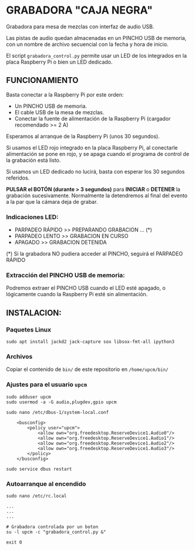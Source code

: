 # GRABADORA "CAJA NEGRA"

Grabadora para mesa de mezclas con interfaz de audio USB.

Las pistas de audio quedan almacenadas en un PINCHO USB de memoria, con un nombre de archivo secuencial con la fecha y hora de inicio.

El script `grabadora_control.py` permite usar un LED de los integrados en la placa Raspberry Pi o bien un LED dedicado.

## FUNCIONAMIENTO

Basta conectar a la Raspberry Pi por este orden:

- Un PINCHO USB de memoria.
- El cable USB de la mesa de mezclas.
- Conectar la fuente de alimentación de la Raspberry Pi (cargador recomendado >= 2 A)

Esperamos al arranque de la Raspberry Pi (unos 30 segundos).

Si usamos el LED rojo integrado en la placa Raspberry Pi, al conectarle alimentación se pone en rojo, y se apaga cuando el programa de control de la grabación está listo.

Si usamos un LED dedicado no lucirá, basta con esperar los 30 segundos referidos.

**PULSAR el BOTÓN (durante > 3 segundos)** para **INICIAR** o **DETENER** la grabación sucesivamente. Normalmente la detendremos al final del evento a la par que la cámara deja de grabar.

### Indicaciones LED:

- PARPADEO RÁPIDO >> PREPARANDO GRABACION ... (\*)
- PARPADEO LENTO >> GRABACION EN CURSO
- APAGADO >> GRABACION DETENIDA

(\*) Si la grabadora NO pudiera acceder al PINCHO, seguirá el PARPADEO RÁPIDO

### Extracción del PINCHO USB de memoria:

Podremos extraer el PINCHO USB cuando el LED esté apagado, o lógicamente cuando la Raspberry Pi esté sin alimentación.

## INSTALACION:

### Paquetes Linux

```
sudo apt install jackd2 jack-capture sox libsox-fmt-all ipython3
```

### Archivos

Copiar el contenido de `bin/` de este repositorio en `/home/upcm/bin/`


### Ajustes para el usuario `upcm`

```
sudo adduser upcm
sudo usermod -a -G audio,plugdev,gpio upcm
```

```
sudo nano /etc/dbus-1/system-local.conf
```

```
    <busconfig>
        <policy user="upcm">
            <allow own="org.freedesktop.ReserveDevice1.Audio0"/>
            <allow own="org.freedesktop.ReserveDevice1.Audio1"/>
            <allow own="org.freedesktop.ReserveDevice1.Audio2"/>
            <allow own="org.freedesktop.ReserveDevice1.Audio3"/>
        </policy>
    </busconfig>
```
    
```
sudo service dbus restart
```

### Autoarranque al encendido

```
sudo nano /etc/rc.local
```
```
...
...
...

# Grabadora controlada por un boton
su -l upcm -c "grabadora_control.py &"

exit 0
```
